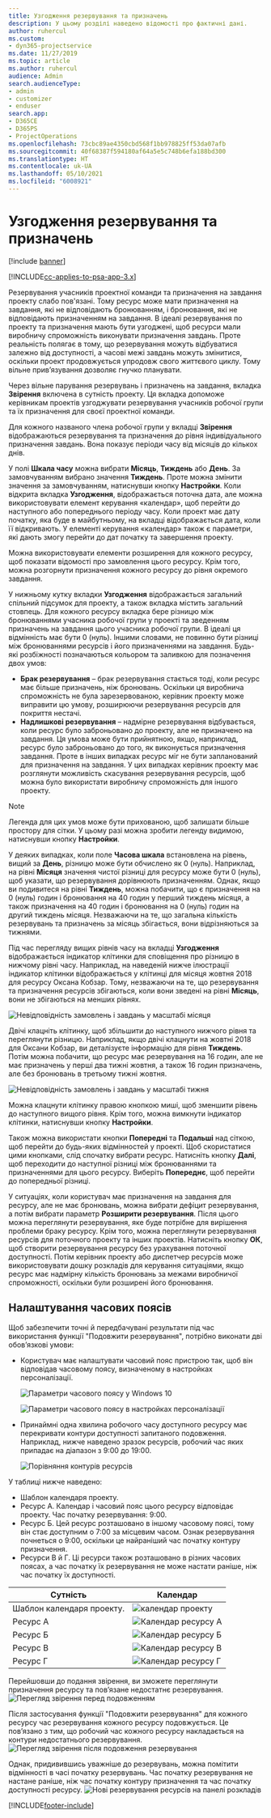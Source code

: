 ```yaml
---
title: Узгодження резервування та призначень
description: У цьому розділі наведено відомості про фактичні дані.
author: ruhercul
ms.custom:
- dyn365-projectservice
ms.date: 11/27/2019
ms.topic: article
ms.author: ruhercul
audience: Admin
search.audienceType:
- admin
- customizer
- enduser
search.app:
- D365CE
- D365PS
- ProjectOperations
ms.openlocfilehash: 73cbc89ae4350cbd568f1bb978825ff53da07afb
ms.sourcegitcommit: 40f68387f594180af64a5e5c748b6efa188bd300
ms.translationtype: HT
ms.contentlocale: uk-UA
ms.lasthandoff: 05/10/2021
ms.locfileid: "6008921"
---
```

# <a name="reconcile-bookings-and-assignments"></a>Узгодження резервування та призначень

[!include [banner](../includes/psa-now-project-operations.md)]

[!INCLUDE[cc-applies-to-psa-app-3.x](../includes/cc-applies-to-psa-app-3x.md)]

Резервування учасників проектної команди та призначення на завдання проекту слабо пов'язані. Тому ресурс може мати призначення на завдання, які не відповідають бронюванням, і бронювання, які не відповідають призначенням на завдання. В ідеалі резервування по проекту та призначення мають бути узгоджені, щоб ресурси мали виробничу спроможність виконувати призначення завдань. Проте реальність полягає в тому, що резервування можуть відбуватися залежно від доступності, а часові межі завдань можуть змінитися, оскільки проект продовжується упродовж свого життєвого циклу. Тому вільне прив’язування дозволяє гнучко планувати.

Через вільне парування резервувань і призначень на завдання, вкладка **Звірення** включена в сутність проекту. Ця вкладка допоможе керівникам проектів узгоджувати резервування учасників робочої групи та їх призначення для своєї проектної команди.

Для кожного названого члена робочої групи у вкладці **Звірення** відображаються резервування та призначення до рівня індивідуального призначення завдань. Вона показує періоди часу від місяців до кількох днів.

У полі **Шкала часу** можна вибрати **Місяць**, **Тиждень** або **День**. За замовчуванням вибрано значення **Тиждень**. Проте можна змінити значення за замовчуванням, натиснувши кнопку **Настройки**. Коли відкрита вкладка **Узгодження**, відображається поточна дата, але можна використовувати елемент керування «календар», щоб перейти до наступного або попереднього періоду часу. Коли проект має дату початку, яка буде в майбутньому, на вкладці відображається дата, коли її відкривають. У елементі керування «календар» також є параметри, які дають змогу перейти до дат початку та завершення проекту.

Можна використовувати елементи розширення для кожного ресурсу, щоб показати відомості про замовлення цього ресурсу. Крім того, можна розгорнути призначення кожного ресурсу до рівня окремого завдання.

У нижньому кутку вкладки **Узгодження** відображається загальний спільний підсумок для проекту, а також вкладка містить загальний стовпець. Для кожного ресурсу вкладка бере різницю між бронюваннями учасника робочої групи у проекті та зведенням призначень на завдання цього учасника робочої групи. В ідеалі ця відмінність має бути 0 (нуль). Іншими словами, не повинно бути різниці між бронюваннями ресурсів і його призначеннями на завдання. Будь-які розбіжності позначаються кольором та заливкою для позначення двох умов:

- **Брак резервування** – брак резервування стається тоді, коли ресурс має більше призначень, ніж бронювань. Оскільки ця виробнича спроможність не була зарезервованою, керівник проекту може виправити цю умову, розширюючи резервування ресурсів для покриття нестачі.
- **Надлишкові резервування** – надмірне резервування відбувається, коли ресурс було заброньовано до проекту, але не призначено на завдання. Ця умова може бути прийнятною, якщо, наприклад, ресурс було заброньовано до того, як виконується призначення завдання. Проте в інших випадках ресурс міг не бути запланований для призначення на завдання. У цих випадках керівник проекту має розглянути можливість скасування резервування ресурсів, щоб можна було використати виробничу спроможність для іншого проекту.

> [!NOTE]
> Легенда для цих умов може бути прихованою, щоб залишати більше простору для сітки. У цьому разі можна зробити легенду видимою, натиснувши кнопку **Настройки**.

У деяких випадках, коли поле **Часова шкала** встановлена на рівень, вищий за **День**, різницю може бути обчислено як 0 (нуль). Наприклад, на рівні **Місяця** значення чистої різниці для ресурсу може бути 0 (нуль), щоб указати, що резервування дорівнюють призначенням. Однак, якщо ви подивитеся на рівні **Тиждень**, можна побачити, що є призначення на 0 (нуль) годин і бронювання на 40 годин у перший тиждень місяця, а також призначення на 40 годин і бронювання на 0 (нуль) годин на другий тиждень місяця. Незважаючи на те, що загальна кількість резервувань та призначень за місяць збігається, вони відрізняються за тижнями.

Під час перегляду вищих рівнів часу на вкладці **Узгодження** відображається індикатор клітинки для сповіщення про різницю в нижчому рівні часу. Наприклад, на наведеній нижче ілюстрації індикатор клітинки відображається у клітинці для місяця жовтня 2018 для ресурсу Оксана Кобзар. Тому, незважаючи на те, що резервування та призначення ресурсів збігаються, коли вони зведені на рівні **Місяць**, вони не збігаються на менших рівнях.

![Невідповідність замовлень і завдань у масштабі місяця](media/reconcile-assignments-01.JPG)

Двічі клацніть клітинку, щоб збільшити до наступного нижчого рівня та переглянути різницю. Наприклад, якщо двічі клацнути на жовтні 2018 для Оксани Кобзар, ви деталізуєте інформацію для рівня **Тиждень**. Потім можна побачити, що ресурс має резервування на 16 годин, але не має призначень у перші два тижні жовтня, а також 16 годин призначень, але без бронювань в третьому тижні жовтня.

![Невідповідність замовлень і завдань у масштабі тижня](media/reconcile-assignments-02.JPG)

Можна клацнути клітинку правою кнопкою миші, щоб зменшити рівень до наступного вищого рівня. Крім того, можна вимкнути індикатор клітинки, натиснувши кнопку **Настройки**. 

Також можна використати кнопки **Попередні** та **Подальші** над сіткою, щоб перейти до будь-яких відмінностей у проекті. Щоб скористатися цими кнопками, слід спочатку вибрати ресурс. Натисніть кнопку **Далі**, щоб переходити до наступної різниці між бронюваннями та призначеннями для цього ресурсу. Виберіть **Попереднє**, щоб перейти до попередньої різниці.

У ситуаціях, коли користувач має призначення на завдання для ресурсу, але не має бронювань, можна вибрати дефіцит резервування, а потім вибрати параметр **Розширити резервування**. Після цього можна переглянути резервування, яке буде потрібне для вирішення проблеми браку ресурсу. Крім того, можна переглянути резервування ресурсів для поточного проекту та інших проектів. Натисніть кнопку **ОК**, щоб створити резервування ресурсу без урахування поточної доступності. Потім керівник проекту або диспетчер ресурсів може використовувати дошку розкладів для керування ситуаціями, якщо ресурс має надмірну кількість бронювань за межами виробничої спроможності, оскільки були розширені його бронювання.

## <a name="managing-with-time-zones"></a>Налаштування часових поясів
Щоб забезпечити точні й передбачувані результати під час використання функції "Подовжити резервування", потрібно виконати дві обов’язкові умови:  

- Користувач має налаштувати часовий пояс пристрою так, щоб він відповідав часовому поясу, визначеному в настройках персоналізації.
 
  ![Параметри часового поясу у Windows 10](media/reconcile-assignments-03.png)

  ![Параметри часового поясу в настройках персоналізації](media/reconcile-assignments-04.png)
 
- Принаймні одна хвилина робочого часу доступного ресурсу має перекривати контури доступності запитаного подовження. Наприклад, нижче наведено зразок ресурсів, робочий час яких припадає на діапазон з 9:00 до 19:00. 

  ![Порівняння контурів ресурсів](media/reconcile-assignments-05.png)

У таблиці нижче наведено:

- Шаблон календаря проекту.
- Ресурс А. Календар і часовий пояс цього ресурсу відповідає проекту. Час початку резервування: 9:00.
- Ресурс Б. Цей ресурс розташовано в іншому часовому поясі, тому він стає доступним о 7:00 за місцевим часом. Ознак резервування почнеться о 9:00, оскільки це найраніший час початку контуру призначення.
- Ресурси В й Г. Ці ресурси також розташовано в різних часових поясах, а час початку їх резервування не може настати раніше, ніж час початку їх доступності.

|Сутність  |Календар  |
|-|-|
|Шаблон календаря проекту.   | ![календар проекту](media/reconcile-assignments-06.png) |
|Ресурс А  | ![Календар ресурсу А](media/reconcile-assignments-06.png) |
|Ресурс Б  |  ![Календар ресурсу Б](media/reconcile-assignments-07.png) |
|Ресурс В  |  ![Календар ресурсу В](media/reconcile-assignments-08.png) |
|Ресурс Г  | ![Календар ресурсу Г](media/reconcile-assignments-09.png)  |
 
Перейшовши до подання звірення, ви зможете переглянути призначення ресурсу та пов’язане недостатнє резервування.
 ![Перегляд звірення перед подовженням](media/reconcile-assignments-10.png)

Після застосування функції "Подовжити резервування" для кожного ресурсу час резервування кожного ресурсу подовжується. Це пов’язано з тим, що робочий час кожного ресурсу накладається на контури недостатнього резервування.
 ![Перегляд звірення після подовження резервування](media/reconcile-assignments-11.png) 

Однак, придивившись уважніше до резервувань, можна помітити відмінності в часі початку резервувань. Час початку резервування не настане раніше, ніж час початку контуру призначення та час початку доступності ресурсу.
 ![Нові резервування ресурсів на панелі розкладів](media/reconcile-assignments-12.png)


[!INCLUDE[footer-include](../includes/footer-banner.md)]